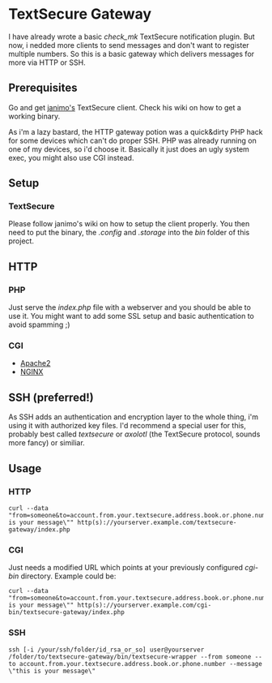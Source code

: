 # TextSecure Gateway

I have already wrote a basic _check_mk_ TextSecure notification plugin. But now, i nedded more clients to send messages and don't want to register multiple numbers. So this is a basic gateway which delivers messages for more via HTTP or SSH.

## Prerequisites

Go and get [janimo's](https://github.com/janimo/textsecure) TextSecure client. Check his wiki on how to get a working binary.

As i'm a lazy bastard, the HTTP gateway potion was a quick&dirty PHP hack for some devices which can't do proper SSH. PHP was already running on one of my devices, so i'd choose it. Basically it just does an ugly system exec, you might also use CGI instead.

## Setup

### TextSecure

Please follow janimo's wiki on how to setup the client properly. You then need to put the binary, the _.config_ and _.storage_ into the _bin_ folder of this project.

## HTTP

### PHP

Just serve the _index.php_ file with a webserver and you should be able to use it. You might want to add some SSL setup and basic authentication to avoid spamming ;)

### CGI

* [Apache2](http://httpd.apache.org/docs/2.2/howto/cgi.html)
* [NGINX](https://www.nginx.com/resources/wiki/start/topics/examples/fcgiwrap/)

## SSH (preferred!)

As SSH adds an authentication and encryption layer to the whole thing, i'm using it with authorized key files. I'd recommend a special user for this, probably best called _textsecure_ or _axolotl_ (the TextSecure protocol, sounds more fancy) or similiar.

## Usage

### HTTP

```
curl --data "from=someone&to=account.from.your.textsecure.address.book.or.phone.number&message=\"this is your message\"" http(s)://yourserver.example.com/textsecure-gateway/index.php
```

### CGI

Just needs a modified URL which points at your previously configured _cgi-bin_ directory. Example could be:

```
curl --data "from=someone&to=account.from.your.textsecure.address.book.or.phone.number&message=\"this is your message\"" http(s)://yourserver.example.com/cgi-bin/textsecure-gateway/index.php
```

### SSH

```
ssh [-i /your/ssh/folder/id_rsa_or_so] user@yourserver /folder/to/textsecure-gateway/bin/textsecure-wrapper --from someone --to account.from.your.textsecure.address.book.or.phone.number --message \"this is your message\"
```
